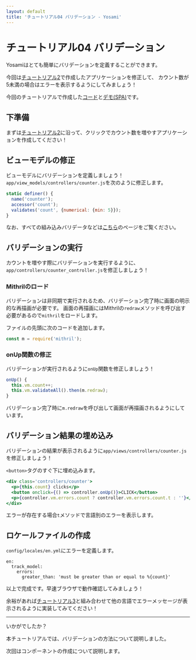 ```yaml
---
layout: default
title: 'チュートリアル04 バリデーション - Yosami'
---
```


# チュートリアル04 バリデーション
Yosamiはとても簡単にバリデーションを定義することができます。

今回は[チュートリアル2](/ja/tutorials/02_counter)で作成したアプリケーションを修正して、
カウント数が5未満の場合はエラーを表示するようにしてみましょう！

今回のチュートリアルで作成した[コード](https://github.com/yosami-framework/yosami-tutorial/tree/master/04_validation)と[デモ(SPA)](https://yosami-framework.github.io/demoes/04_validation/)です。

## 下準備
まずは[チュートリアル2](/ja/tutorials/02_counter)に沿って、クリックでカウント数を増やすアプリケーションを作成してください！

## ビューモデルの修正
ビューモデルにバリデーションを定義しましょう！`app/view_models/controllers/counter.js`を次のように修正します。

```javascript
static definer() {
  name('counter');
  accessor('count');
  validates('count', {numerical: {min: 5}});
}
```

なお、すべての組み込みバリデータなどは[こちら](/ja/concepts/validation)のページをご覧ください。


## バリデーションの実行
カウントを増やす際にバリデーションを実行するように、`app/controllers/counter_controller.js`を修正しましょう！

### Mithrilのロード
バリデーションは非同期で実行されるため、バリデーション完了時に画面の明示的な再描画が必要です。
画面の再描画にはMithrilの`redraw`メソッドを呼び出す必要があるので`mithril`をロードします。

ファイルの先頭に次のコードを追加します。

```javascript
const m = require('mithril');
```

### onUp関数の修正
バリデーションが実行されるように`onUp`関数を修正しましょう！

```javascript
onUp() {
  this.vm.count++;
  this.vm.validateAll().then(m.redraw);
}
```

バリデーション完了時に`m.redraw`を呼び出して画面が再描画されるようにしています。

## バリデーション結果の埋め込み
バリデーションの結果が表示されるように`app/views/controllers/counter.js`を修正しましょう！

`<button>`タグのすぐ下に埋め込みます。

```jsx
<div class='controllers/counter'>
  <p>{this.count} clicks</p>
  <button onclick={() => controller.onUp()}>CLICK</button>
  <p>{controller.vm.errors.count ? controller.vm.errors.count.t : ''}</p>
</div>
```

エラーが存在する場合`t`メソッドで言語別のエラーを表示します。

## ロケールファイルの作成
`config/locales/en.yml`にエラーを定義します。

```en
en:
  track_model:
    errors:
      greater_than: 'must be greater than or equal to %{count}'
```

以上で完成です。早速ブラウザで動作確認してみましょう！

余裕があれば[チュートリアル3](/ja/tutorials/03_i18n)と組み合わせて他の言語でエラーメッセージが表示されるように実装してみてください！

----
いかがでしたか？

本チュートリアルでは、バリデーションの方法について説明しました。

次回はコンポーネントの作成について説明します。

